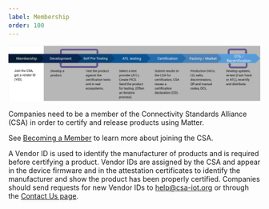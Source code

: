 ```yaml
---
label: Membership
order: 100
---
```

![](/static/certification/membership.png)

Companies need to be a member of the Connectivity Standards Alliance (CSA) in order to certify and release
products using Matter.

See [Becoming a Member](https://csa-iot.org/become-member/) to learn more about
joining the CSA.

A Vendor ID is used to identify the manufacturer of products and is required before
certifying a product. Vendor IDs are assigned by the CSA and appear in the device
firmware and in the attestation certificates to identify the manufacturer and show the
product has been properly certified. Companies should send requests for new Vendor
IDs to [help@csa-iot.org](mailto:help@csa-iot.org) or through the
[Contact Us page](https://csa-iot.org/contact-us/).
